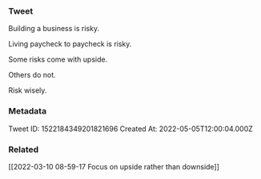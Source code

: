 ### Tweet
Building a business is risky.

Living paycheck to paycheck is risky.

Some risks come with upside.

Others do not.

Risk wisely.

### Metadata
Tweet ID: 1522184349201821696
Created At: 2022-05-05T12:00:04.000Z

### Related
[[2022-03-10 08-59-17 Focus on upside rather than downside]]

